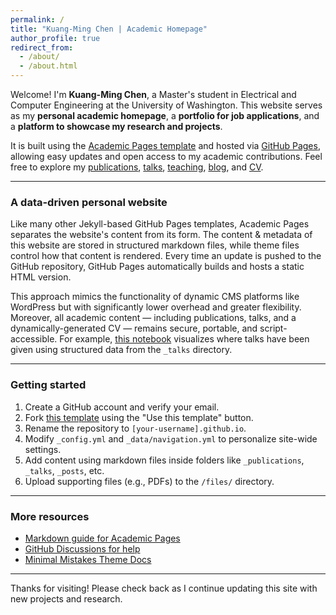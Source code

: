 ```yaml
---
permalink: /
title: "Kuang-Ming Chen | Academic Homepage"
author_profile: true
redirect_from: 
  - /about/
  - /about.html
---
```


Welcome! I'm **Kuang-Ming Chen**, a Master's student in Electrical and Computer Engineering at the University of Washington. This website serves as my **personal academic homepage**, a **portfolio for job applications**, and a **platform to showcase my research and projects**.

It is built using the [Academic Pages template](https://github.com/academicpages/academicpages.github.io) and hosted via [GitHub Pages](https://pages.github.com), allowing easy updates and open access to my academic contributions. Feel free to explore my [publications](/publications), [talks](/talks), [teaching](/teaching), [blog](/blog), and [CV](/cv).

---

### A data-driven personal website

Like many other Jekyll-based GitHub Pages templates, Academic Pages separates the website's content from its form. The content & metadata of this website are stored in structured markdown files, while theme files control how that content is rendered. Every time an update is pushed to the GitHub repository, GitHub Pages automatically builds and hosts a static HTML version.

This approach mimics the functionality of dynamic CMS platforms like WordPress but with significantly lower overhead and greater flexibility. Moreover, all academic content — including publications, talks, and a dynamically-generated CV — remains secure, portable, and script-accessible. For example, [this notebook](https://github.com/academicpages/academicpages.github.io/blob/master/talkmap.ipynb) visualizes where talks have been given using structured data from the `_talks` directory.

---

### Getting started

1. Create a GitHub account and verify your email.
2. Fork [this template](https://github.com/academicpages/academicpages.github.io) using the "Use this template" button.
3. Rename the repository to `[your-username].github.io`.
4. Modify `_config.yml` and `_data/navigation.yml` to personalize site-wide settings.
5. Add content using markdown files inside folders like `_publications`, `_talks`, `_posts`, etc.
6. Upload supporting files (e.g., PDFs) to the `/files/` directory.

---

### More resources

- [Markdown guide for Academic Pages](https://academicpages.github.io/markdown/)
- [GitHub Discussions for help](https://github.com/academicpages/academicpages.github.io/discussions)
- [Minimal Mistakes Theme Docs](https://mmistakes.github.io/minimal-mistakes/docs/configuration/)

---

Thanks for visiting! Please check back as I continue updating this site with new projects and research.

